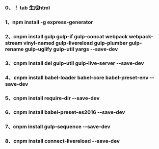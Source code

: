 
### 0、！ tab 生成html
### 1、npm install -g express-generator
### 2、cnpm install gulp gulp-if gulp-concat webpack webpack-stream vinyl-named  gulp-livereload gulp-plumber gulp-rename gulp-uglify gulp-util yargs --save-dev
### 3、cnpm install del gulp-util gulp-live-server --save-dev
### 4、cnpm install babel-loader babel-core babel-preset-env --save-dev
### 5、cnpm install require-dir --save-dev
### 6、cnpm install babel-preset-es2016 --save-dev
### 7、cnpm install gulp-sequence --save-dev
### 8、cnpm install connect-livereload --save-dev